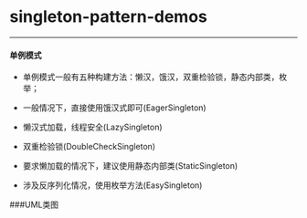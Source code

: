 # singleton-pattern-demos

---

#### 单例模式

- 单例模式一般有五种构建方法：懒汉，饿汉，双重检验锁，静态内部类，枚举；

- 一般情况下，直接使用饿汉式即可(EagerSingleton)

- 懒汉式加载，线程安全(LazySingleton)

- 双重检验锁(DoubleCheckSingleton)

- 要求懒加载的情况下，建议使用静态内部类(StaticSingleton)

- 涉及反序列化情况，使用枚举方法(EasySingleton)

###UML类图
